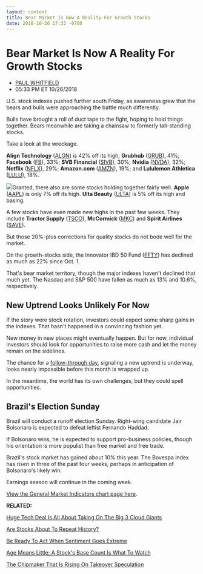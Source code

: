 ```yaml
---
layout: content
title: Bear Market Is Now A Reality For Growth Stocks
date: 2018-10-26 17:33 -0700
---
```



Bear Market Is Now A Reality For Growth Stocks
===============================================




* [PAUL WHITFIELD](https://www.investors.com/author/whitfieldp/ "Posts by PAUL WHITFIELD")
* 05:33 PM ET 10/26/2018




U.S. stock indexes pushed further south Friday, as awareness grew that the bears and bulls were approaching the battle much differently.




Bulls have brought a roll of duct tape to the fight, hoping to hold things together. Bears meanwhile are taking a chainsaw to formerly tall-standing stocks.


Take a look at the wreckage.


**Align Technology** ([ALGN](https://research.investors.com/quote.aspx?symbol=ALGN)) is 42% off its high; **Grubhub** ([GRUB](https://research.investors.com/quote.aspx?symbol=GRUB)), 41%; **Facebook** ([FB](https://research.investors.com/quote.aspx?symbol=FB)), 33%; **SVB Financial** ([SIVB](https://research.investors.com/quote.aspx?symbol=SIVB)), 30%; **Nvidia** ([NVDA](https://research.investors.com/quote.aspx?symbol=NVDA)), 32%; **Netflix** ([NFLX](https://research.investors.com/quote.aspx?symbol=NFLX)), 29%; **Amazon.com** ([AMZN](https://research.investors.com/quote.aspx?symbol=AMZN)), 19%; and **Lululemon Athletica** ([LULU](https://research.investors.com/quote.aspx?symbol=LULU)), 18%.


![](https://www.investors.com/wp-content/uploads/2018/10/MP102618-262x300.jpg)Granted, there also are some stocks holding together fairly well. **Apple** ([AAPL](https://research.investors.com/quote.aspx?symbol=AAPL)) is only 7% off its high. **Ulta Beauty** ([ULTA](https://research.investors.com/quote.aspx?symbol=ULTA)) is 5% off its high and basing.


A few stocks have even made new highs in the past few weeks. They include **Tractor Supply** ([TSCO](https://research.investors.com/quote.aspx?symbol=TSCO)), **McCormick** ([MKC](https://research.investors.com/quote.aspx?symbol=MKC)) and **Spirit Airlines** ([SAVE](https://research.investors.com/quote.aspx?symbol=SAVE)).


But those 20%-plus corrections for quality stocks do not bode well for the market.


On the growth-stocks side, the Innovator IBD 50 Fund ([FFTY](https://research.investors.com/quote.aspx?symbol=FFTY)) has declined as much as 22% since Oct. 1.


That's bear market territory, though the major indexes haven't declined that much yet. The Nasdaq and S&P 500 have fallen as much as 13% and 10.6%, respectively.


New Uptrend Looks Unlikely For Now
----------------------------------


If the story were stock rotation, investors could expect some sharp gains in the indexes. That hasn't happened in a convincing fashion yet.


New money in new places might eventually happen. But for now, individual investors should look for opportunities to raise more cash and let the money remain on the sidelines.


The chance for a [follow-through day](https://www.investors.com/how-to-invest/investors-corner/how-to-find-next-stock-market-bottom/), signaling a new uptrend is underway, looks nearly impossible before this month is wrapped up.


In the meantime, the world has its own challenges, but they could spell opportunities.


Brazil's Election Sunday
------------------------


Brazil will conduct a runoff election Sunday. Right-wing candidate Jair Bolsonaro is expected to defeat leftist Fernando Haddad.


If Bolsonaro wins, he is expected to support pro-business policies, though his orientation is more populist than free market and free trade.


Brazil's stock market has gained about 10% this year. The Bovespa index has risen in three of the past four weeks, perhaps in anticipation of Bolsonaro's likely win.


Earnings season will continue in the coming week.


[View the General Market Indicators chart page here](https://www.investors.com/wp-content/uploads/2018/10/GMI_102918.pdf).


**RELATED:**


[Huge Tech Deal Is All About Taking On The Big 3 Cloud Giants](https://www.investors.com/market-trend/stock-market-today/dow-jones-futures-ibm-red-hat-deal-cloud-computing-amazon-microsoft-google/)


[Are Stocks About To Repeat History?](https://www.investors.com/how-to-invest/investors-corner/trump-trade-tariffs-history-dow-jones-industrials/)


[Be Ready To Act When Sentiment Goes Extreme](https://www.investors.com/how-to-invest/investors-corner/be-ready-to-act-when-market-sentiment-reaches-extreme-levels/)


[Age Means Little: A Stock's Base Count Is What To Watch](https://www.investors.com/how-to-invest/investors-corner/do-you-know-how-to-count-bases-in-leading-stocks-do-it-to-assess-risk/)


[The Chipmaker That Is Rising On Takeover Speculation](https://www.investors.com/news/technology/mellanox-technologies-takeover-talk/)




